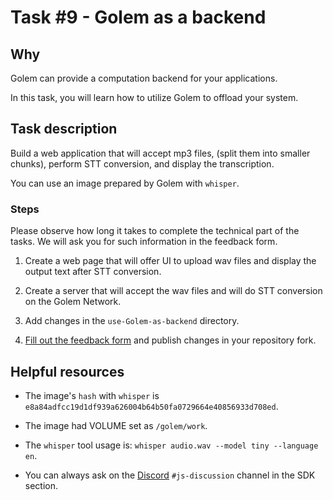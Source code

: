# Task #9 - Golem as a backend

## Why

Golem can provide a computation backend for your applications. 

In this task, you will learn how to utilize Golem to offload your system.

## Task description

Build a web application that will accept mp3 files, (split them into smaller chunks), perform STT conversion, and display the transcription.

You can use an image prepared by Golem with `whisper`.

### Steps

Please observe how long it takes to complete the technical part of the tasks. We will ask you for such information in the feedback form.

1. Create a web page that will offer UI to upload wav files and display the output text after STT conversion.

2. Create a server that will accept the wav files and will do STT conversion on the Golem Network. 

3. Add changes in the `use-Golem-as-backend` directory.

4. [Fill out the feedback form](./FEEDBACK.md) and publish changes in your repository fork.

## Helpful resources

- The image's `hash` with `whisper` is `e8a84adfcc19d1df939a626004b64b50fa0729664e40856933d708ed`.

- The image had VOLUME set as `/golem/work`.

- The `whisper` tool usage is: `whisper audio.wav --model tiny --language en`.

- You can always ask on the [Discord](https://chat.golem.network/) `#js-discussion` channel in the SDK section.